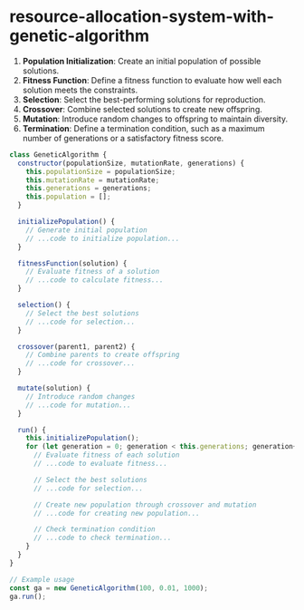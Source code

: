 # resource-allocation-system-with-genetic-algorithm

1. **Population Initialization**: Create an initial population of possible solutions.
2. **Fitness Function**: Define a fitness function to evaluate how well each solution meets the constraints.
3. **Selection**: Select the best-performing solutions for reproduction.
4. **Crossover**: Combine selected solutions to create new offspring.
5. **Mutation**: Introduce random changes to offspring to maintain diversity.
6. **Termination**: Define a termination condition, such as a maximum number of generations or a satisfactory fitness score.

```javascript
class GeneticAlgorithm {
  constructor(populationSize, mutationRate, generations) {
    this.populationSize = populationSize;
    this.mutationRate = mutationRate;
    this.generations = generations;
    this.population = [];
  }

  initializePopulation() {
    // Generate initial population
    // ...code to initialize population...
  }

  fitnessFunction(solution) {
    // Evaluate fitness of a solution
    // ...code to calculate fitness...
  }

  selection() {
    // Select the best solutions
    // ...code for selection...
  }

  crossover(parent1, parent2) {
    // Combine parents to create offspring
    // ...code for crossover...
  }

  mutate(solution) {
    // Introduce random changes
    // ...code for mutation...
  }

  run() {
    this.initializePopulation();
    for (let generation = 0; generation < this.generations; generation++) {
      // Evaluate fitness of each solution
      // ...code to evaluate fitness...

      // Select the best solutions
      // ...code for selection...

      // Create new population through crossover and mutation
      // ...code for creating new population...

      // Check termination condition
      // ...code to check termination...
    }
  }
}

// Example usage
const ga = new GeneticAlgorithm(100, 0.01, 1000);
ga.run();
```
